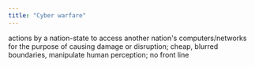 ```yaml
---
title: "Cyber warfare"
---
```

actions by a nation-state to access another nation's computers/networks for the purpose of causing damage or disruption; cheap, blurred boundaries, manipulate human perception; no front line

